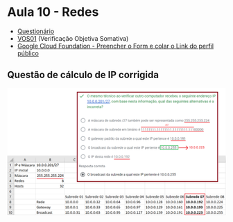 # Aula 10 - Redes
- [Questionário](https://forms.gle/5vWPUEqqMCus7cKS7)
- [VOS01](https://docs.google.com/forms/d/e/1FAIpQLSeBUbuBbxRm7BK0aNwNyR3spcEl4ZGKPfa1cYM12EYN89xAbQ/viewform?usp=sf_link) (Verificação Objetiva Somativa)
- [Google Cloud Foundation - Preencher o Form e colar o Link do perfil público](https://forms.gle/yW7f8ddFoVXSkwYH7)
## Questão de cálculo de IP corrigida
![questao](questaoip.png)